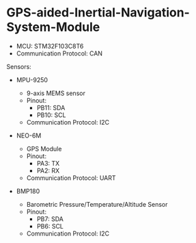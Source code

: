 # GPS-aided-Inertial-Navigation-System-Module

* MCU: STM32F103C8T6
* Communication Protocol: CAN

Sensors:

* MPU-9250
  * 9-axis MEMS sensor
  * Pinout:
    - PB11: SDA
    - PB10: SCL
  * Communication Protocol: I2C
  
* NEO-6M
  * GPS Module
  * Pinout:
    - PA3: TX
    - PA2: RX
  * Communication Protocol: UART
 
* BMP180
  * Barometric Pressure/Temperature/Altitude Sensor
  * Pinout:
    - PB7: SDA
    - PB6: SCL
  * Communication Protocol: I2C

    
